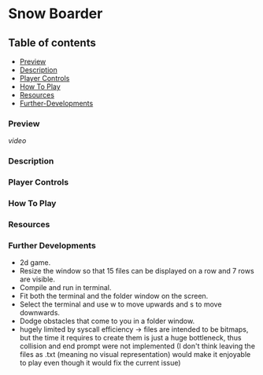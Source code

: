 # Snow Boarder

## Table of contents

- [Preview](#preview)
- [Description](#description)
- [Player Controls](#player-controls)
- [How To Play](#how-to-play)
- [Resources](#resources)
- [Further-Developments](#further-developments)

### Preview

*video*

### Description

### Player Controls

### How To Play

### Resources

### Further Developments

- 2d game.
- Resize the window so that 15 files can be displayed on a row and 7 rows are visible.
- Compile and run in terminal.
- Fit both the terminal and the folder window on the screen.
- Select the terminal and use w to move upwards and s to move downwards.
- Dodge obstacles that come to you in a folder window.
- hugely limited by syscall efficiency -> files are intended to be bitmaps, but the time it requires to create them is just a huge bottleneck, thus collision and end prompt were not implemented (I don't think leaving the files as .txt (meaning no visual representation) would make it enjoyable to play even though it would fix the current issue)
